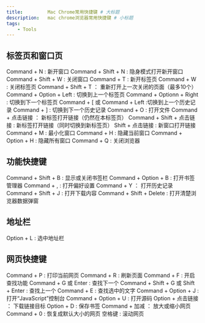 ```yaml
---
title:         Mac Chrome常用快捷键 # 大标题
description:   mac chrome浏览器常用快捷键 # 小标题
tags:
    - Tools
---
```



## 标签页和窗口页
Command + N :                  新开窗口
Command + Shift + N :          隐身模式打开新开窗口
Command + Shift + W :          关闭窗口
Command + T :                  新开标签页
Command + W :                  关闭标签页
Command + Shift + T ：         重新打开上一次关闭的页面（最多10个）
Command + Option + Left :      切换到上一个标签页
Command + Optionn + Right :    切换到下一个标签页
Command + [ 或 Command + Left :切换到上一个历史记录
Command + ] :                  切换到下一个历史记录
Command + O :                  打开文件
Command + 点击链接 ：            新标签打开链接（仍然在本标签页）
Command + Shift + 点击链接 :     新标签打开链接（同时切换到新标签页）
Shift + 点击链接 :               新窗口打开链接
Command + M :                   最小化窗口
Command + H :                   隐藏当前窗口
Command + Option + H :          隐藏所有窗口
Command + Q :                   关闭浏览器

## 功能快捷键
Command + Shift + B :           显示或关闭书签栏
Command + Option + B :          打开书签管理器
Command + , :                   打开偏好设置
Command + Y ：                  打开历史记录
Command + Shift + J :           打开下载内容
Command + Shift + Delete :      打开清楚浏览器数据弹窗



## 地址栏
Option + L : 选中地址栏


## 网页快捷键
Command + P :                 打印当前网页
Command + R :                 刷新页面
Command + F :                 开启查找功能
Command + G 或 Enter :         查找下一个
Command + Shift + G 或 Shift + Enter :  查找上一个
Command + E :                 查找选中的文字
Command + Option + J :        打开“JavaScript”控制台
Command + Option + U :        打开源码
Option + 点击链接  ：           下载链接目标
Option + D :                  保存书签
Command + 加减 ：              放大或缩小网页
Command + 0 :                 恢复成默认大小的网页
空格键 :                       滚动网页



